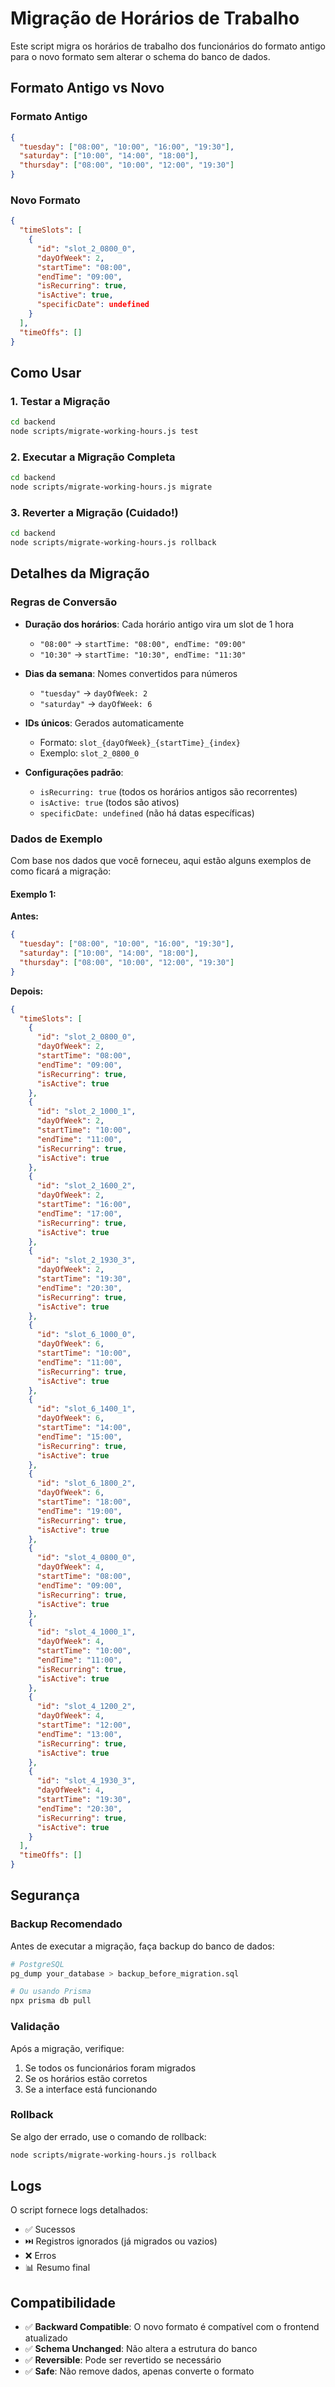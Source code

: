 # Migração de Horários de Trabalho

Este script migra os horários de trabalho dos funcionários do formato antigo para o novo formato sem alterar o schema do banco de dados.

## Formato Antigo vs Novo

### Formato Antigo

```json
{
  "tuesday": ["08:00", "10:00", "16:00", "19:30"],
  "saturday": ["10:00", "14:00", "18:00"],
  "thursday": ["08:00", "10:00", "12:00", "19:30"]
}
```

### Novo Formato

```json
{
  "timeSlots": [
    {
      "id": "slot_2_0800_0",
      "dayOfWeek": 2,
      "startTime": "08:00",
      "endTime": "09:00",
      "isRecurring": true,
      "isActive": true,
      "specificDate": undefined
    }
  ],
  "timeOffs": []
}
```

## Como Usar

### 1. Testar a Migração

```bash
cd backend
node scripts/migrate-working-hours.js test
```

### 2. Executar a Migração Completa

```bash
cd backend
node scripts/migrate-working-hours.js migrate
```

### 3. Reverter a Migração (Cuidado!)

```bash
cd backend
node scripts/migrate-working-hours.js rollback
```

## Detalhes da Migração

### Regras de Conversão

- **Duração dos horários**: Cada horário antigo vira um slot de 1 hora

  - `"08:00"` → `startTime: "08:00", endTime: "09:00"`
  - `"10:30"` → `startTime: "10:30", endTime: "11:30"`

- **Dias da semana**: Nomes convertidos para números

  - `"tuesday"` → `dayOfWeek: 2`
  - `"saturday"` → `dayOfWeek: 6`

- **IDs únicos**: Gerados automaticamente

  - Formato: `slot_{dayOfWeek}_{startTime}_{index}`
  - Exemplo: `slot_2_0800_0`

- **Configurações padrão**:
  - `isRecurring: true` (todos os horários antigos são recorrentes)
  - `isActive: true` (todos são ativos)
  - `specificDate: undefined` (não há datas específicas)

### Dados de Exemplo

Com base nos dados que você forneceu, aqui estão alguns exemplos de como ficará a migração:

#### Exemplo 1:

**Antes:**

```json
{
  "tuesday": ["08:00", "10:00", "16:00", "19:30"],
  "saturday": ["10:00", "14:00", "18:00"],
  "thursday": ["08:00", "10:00", "12:00", "19:30"]
}
```

**Depois:**

```json
{
  "timeSlots": [
    {
      "id": "slot_2_0800_0",
      "dayOfWeek": 2,
      "startTime": "08:00",
      "endTime": "09:00",
      "isRecurring": true,
      "isActive": true
    },
    {
      "id": "slot_2_1000_1",
      "dayOfWeek": 2,
      "startTime": "10:00",
      "endTime": "11:00",
      "isRecurring": true,
      "isActive": true
    },
    {
      "id": "slot_2_1600_2",
      "dayOfWeek": 2,
      "startTime": "16:00",
      "endTime": "17:00",
      "isRecurring": true,
      "isActive": true
    },
    {
      "id": "slot_2_1930_3",
      "dayOfWeek": 2,
      "startTime": "19:30",
      "endTime": "20:30",
      "isRecurring": true,
      "isActive": true
    },
    {
      "id": "slot_6_1000_0",
      "dayOfWeek": 6,
      "startTime": "10:00",
      "endTime": "11:00",
      "isRecurring": true,
      "isActive": true
    },
    {
      "id": "slot_6_1400_1",
      "dayOfWeek": 6,
      "startTime": "14:00",
      "endTime": "15:00",
      "isRecurring": true,
      "isActive": true
    },
    {
      "id": "slot_6_1800_2",
      "dayOfWeek": 6,
      "startTime": "18:00",
      "endTime": "19:00",
      "isRecurring": true,
      "isActive": true
    },
    {
      "id": "slot_4_0800_0",
      "dayOfWeek": 4,
      "startTime": "08:00",
      "endTime": "09:00",
      "isRecurring": true,
      "isActive": true
    },
    {
      "id": "slot_4_1000_1",
      "dayOfWeek": 4,
      "startTime": "10:00",
      "endTime": "11:00",
      "isRecurring": true,
      "isActive": true
    },
    {
      "id": "slot_4_1200_2",
      "dayOfWeek": 4,
      "startTime": "12:00",
      "endTime": "13:00",
      "isRecurring": true,
      "isActive": true
    },
    {
      "id": "slot_4_1930_3",
      "dayOfWeek": 4,
      "startTime": "19:30",
      "endTime": "20:30",
      "isRecurring": true,
      "isActive": true
    }
  ],
  "timeOffs": []
}
```

## Segurança

### Backup Recomendado

Antes de executar a migração, faça backup do banco de dados:

```bash
# PostgreSQL
pg_dump your_database > backup_before_migration.sql

# Ou usando Prisma
npx prisma db pull
```

### Validação

Após a migração, verifique:

1. Se todos os funcionários foram migrados
2. Se os horários estão corretos
3. Se a interface está funcionando

### Rollback

Se algo der errado, use o comando de rollback:

```bash
node scripts/migrate-working-hours.js rollback
```

## Logs

O script fornece logs detalhados:

- ✅ Sucessos
- ⏭️ Registros ignorados (já migrados ou vazios)
- ❌ Erros
- 📊 Resumo final

## Compatibilidade

- ✅ **Backward Compatible**: O novo formato é compatível com o frontend atualizado
- ✅ **Schema Unchanged**: Não altera a estrutura do banco
- ✅ **Reversible**: Pode ser revertido se necessário
- ✅ **Safe**: Não remove dados, apenas converte o formato
